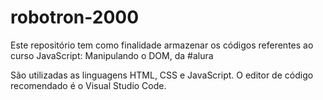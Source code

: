 # robotron-2000

Este repositório tem como finalidade armazenar os códigos referentes ao curso JavaScript: Manipulando o DOM, da #alura

São utilizadas as linguagens HTML, CSS e JavaScript.
O editor de código recomendado é o Visual Studio Code.